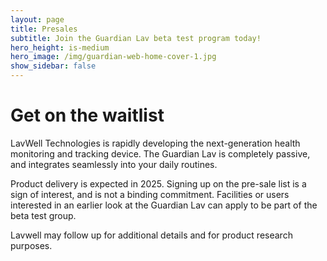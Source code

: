 ```yaml
---
layout: page
title: Presales
subtitle: Join the Guardian Lav beta test program today!
hero_height: is-medium
hero_image: /img/guardian-web-home-cover-1.jpg
show_sidebar: false
---
```


# Get on the waitlist
LavWell Technologies is rapidly developing the next-generation health monitoring and tracking device.  The Guardian Lav is completely passive, and integrates seamlessly into your daily routines.

Product delivery is expected in 2025.  Signing up on the pre-sale list is a sign of interest, and is not a binding commitment.  Facilities or users interested in an earlier look at the Guardian Lav can apply to be part of the beta test group.

Lavwell may follow up for additional details and for product research purposes.

<div id="formkeep-embed" data-formkeep-url="https://formkeep.com/p/afc813560ba7fd5e1f97b6cfa310c007?embedded=1"></div>

<script type="text/javascript" src="https://pym.nprapps.org/pym.v1.min.js"></script>
<script type="text/javascript" src="https://formkeep-production-herokuapp-com.global.ssl.fastly.net/formkeep-embed.js"></script>

<!-- Get notified when the form is submitted, add your own code below: -->
<script>
const formkeepEmbed = document.querySelector('#formkeep-embed')

formkeepEmbed.addEventListener('formkeep-embed:submitting', _event => {
  console.log('Submitting form...')
})

formkeepEmbed.addEventListener('formkeep-embed:submitted', _event => {
  console.log('Submitted form...')
})
</script>